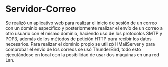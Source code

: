 # Servidor-Correo
Se realizó un aplicativo web para realizar el inicio de sesión de un correo con un dominio específico y posteriormente realizar el envío de un correo a otro usuario con el mismo dominio, haciendo uso de los protocolos SMTP y POP3, además de los métodos de petición HTTP para recibir los datos necesarios. Para realizar el dominio propio se utilizó HMailServer y para comprobar el envío de los correos se usó ThunderBird, todo esto ejecutándose en local con la posibilidad de usar dos máquinas en una red Lan.
